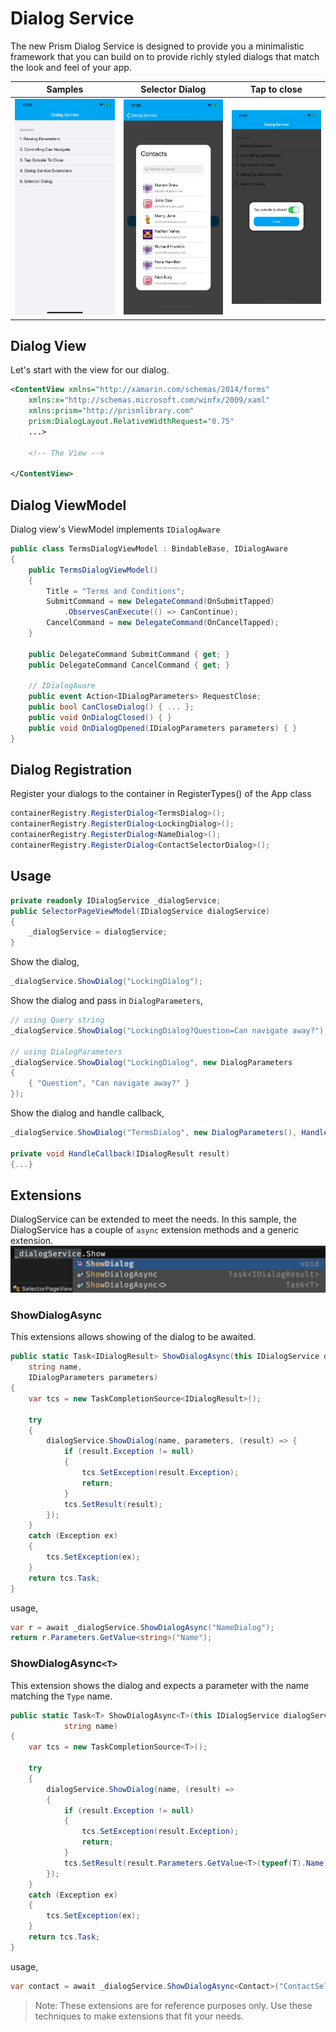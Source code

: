 # Dialog Service

The new Prism Dialog Service is designed to provide you a minimalistic framework that you can build on to provide richly styled dialogs that match the look and feel of your app.

|Samples|Selector Dialog|Tap to close
--|--|--
![](media/main.png) | ![](media/selector.png) | ![](media/tap.png)


## Dialog View
Let's start with the view for our dialog.

```xml
<ContentView xmlns="http://xamarin.com/schemas/2014/forms"
    xmlns:x="http://schemas.microsoft.com/winfx/2009/xaml"
    xmlns:prism="http://prismlibrary.com"
    prism:DialogLayout.RelativeWidthRequest="0.75" 
    ...>
    
    <!-- The View -->

</ContentView>
```
## Dialog ViewModel
Dialog view's ViewModel implements `IDialogAware`
```csharp
public class TermsDialogViewModel : BindableBase, IDialogAware 
{ 
    public TermsDialogViewModel()
    {
        Title = "Terms and Conditions";
        SubmitCommand = new DelegateCommand(OnSubmitTapped)
            .ObservesCanExecute(() => CanContinue);
        CancelCommand = new DelegateCommand(OnCancelTapped);
    }

    public DelegateCommand SubmitCommand { get; }
    public DelegateCommand CancelCommand { get; }

    // IDialogAware
    public event Action<IDialogParameters> RequestClose;
    public bool CanCloseDialog() { ... };
    public void OnDialogClosed() { }
    public void OnDialogOpened(IDialogParameters parameters) { }
}
```
## Dialog Registration
Register your dialogs to the container in RegisterTypes() of the App class
```csharp
containerRegistry.RegisterDialog<TermsDialog>();
containerRegistry.RegisterDialog<LockingDialog>();
containerRegistry.RegisterDialog<NameDialog>();
containerRegistry.RegisterDialog<ContactSelectorDialog>();
```
## Usage
```csharp
private readonly IDialogService _dialogService;
public SelectorPageViewModel(IDialogService dialogService)
{
    _dialogService = dialogService;
}
```
Show the dialog,
```csharp
_dialogService.ShowDialog("LockingDialog");
```
Show the dialog and pass in `DialogParameters`,
```csharp
// using Query string
_dialogService.ShowDialog("LockingDialog?Question=Can navigate away?");

// using DialogParameters
_dialogService.ShowDialog("LockingDialog", new DialogParameters
{
    { "Question", "Can navigate away?" }
});
```
Show the dialog and handle callback,
```csharp
_dialogService.ShowDialog("TermsDialog", new DialogParameters(), HandleCallback());

private void HandleCallback(IDialogResult result)
{...}
```
## Extensions
DialogService can be extended to meet the needs. In this sample, the DialogService has a couple of `async` extension methods and a generic extension.
![extensions](media/extensions.png)
### ShowDialogAsync
This extensions allows showing of the dialog to be awaited.
```csharp
public static Task<IDialogResult> ShowDialogAsync(this IDialogService dialogService,
    string name,
    IDialogParameters parameters)
{
    var tcs = new TaskCompletionSource<IDialogResult>();

    try
    {
        dialogService.ShowDialog(name, parameters, (result) => {
            if (result.Exception != null)
            {
                tcs.SetException(result.Exception);
                return;
            }
            tcs.SetResult(result);
        });
    }
    catch (Exception ex)
    {
        tcs.SetException(ex);
    }
    return tcs.Task;
}
```
usage,
```csharp
var r = await _dialogService.ShowDialogAsync("NameDialog");
return r.Parameters.GetValue<string>("Name");
```

### ShowDialogAsync`<T>`
This extension shows the dialog and expects a parameter with the name matching the `Type` name.
```csharp
public static Task<T> ShowDialogAsync<T>(this IDialogService dialogService,
            string name)
{
    var tcs = new TaskCompletionSource<T>();

    try
    {
        dialogService.ShowDialog(name, (result) =>
        {
            if (result.Exception != null)
            {
                tcs.SetException(result.Exception);
                return;
            }
            tcs.SetResult(result.Parameters.GetValue<T>(typeof(T).Name));
        });
    }
    catch (Exception ex)
    {
        tcs.SetException(ex);
    }
    return tcs.Task;
}
```
usage,
```csharp
var contact = await _dialogService.ShowDialogAsync<Contact>("ContactSelectorDialog");
```
>Note: These extensions are for reference purposes only. Use these techniques to make extensions that fit your needs.